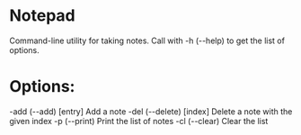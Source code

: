 # Notepad
Command-line utility for taking notes. Call with -h (--help) to get the list of options.

# Options:
-add (--add)    [entry]  Add a note
-del (--delete) [index]  Delete a note with the given index
-p   (--print)           Print the list of notes
-cl  (--clear)           Clear the list
